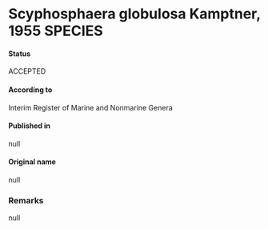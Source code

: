 Scyphosphaera globulosa Kamptner, 1955 SPECIES
=======

#### Status
ACCEPTED

#### According to
Interim Register of Marine and Nonmarine Genera

#### Published in
null

#### Original name
null

### Remarks
null